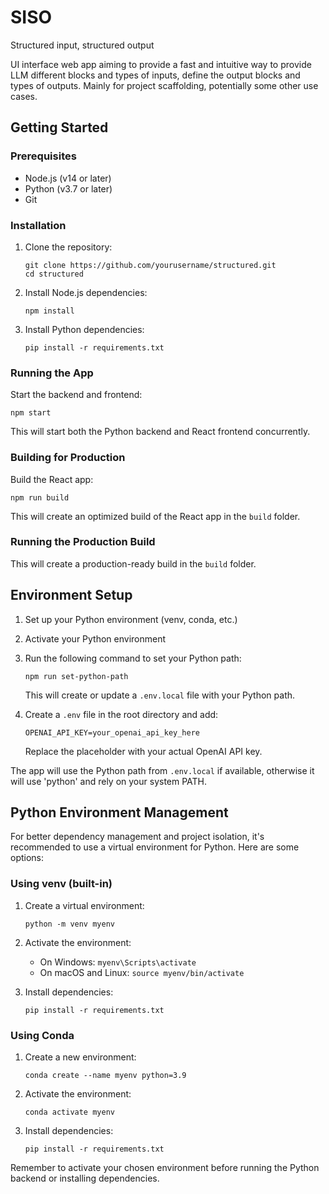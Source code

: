 # SISO

Structured input, structured output

UI interface web app aiming to provide a fast and intuitive way to provide LLM different blocks and types of inputs, define the output blocks and types of outputs. Mainly for project scaffolding, potentially some other use cases.

## Getting Started

### Prerequisites

- Node.js (v14 or later)
- Python (v3.7 or later)
- Git

### Installation

1. Clone the repository:
   ```
   git clone https://github.com/yourusername/structured.git
   cd structured
   ```

2. Install Node.js dependencies:
   ```
   npm install
   ```

3. Install Python dependencies:
   ```
   pip install -r requirements.txt
   ```

### Running the App

Start the backend and frontend:
```
npm start
```

This will start both the Python backend and React frontend concurrently.

### Building for Production

Build the React app:
```
npm run build
```

This will create an optimized build of the React app in the `build` folder.

### Running the Production Build


This will create a production-ready build in the `build` folder.

## Environment Setup

1. Set up your Python environment (venv, conda, etc.)
2. Activate your Python environment
3. Run the following command to set your Python path:
   ```
   npm run set-python-path
   ```
   This will create or update a `.env.local` file with your Python path.

4. Create a `.env` file in the root directory and add:
   ```
   OPENAI_API_KEY=your_openai_api_key_here
   ```
   Replace the placeholder with your actual OpenAI API key.

The app will use the Python path from `.env.local` if available, otherwise it will use 'python' and rely on your system PATH.

## Python Environment Management

For better dependency management and project isolation, it's recommended to use a virtual environment for Python. Here are some options:

### Using venv (built-in)

1. Create a virtual environment:
   ```
   python -m venv myenv
   ```

2. Activate the environment:
   - On Windows: `myenv\Scripts\activate`
   - On macOS and Linux: `source myenv/bin/activate`

3. Install dependencies:
   ```
   pip install -r requirements.txt
   ```

### Using Conda

1. Create a new environment:
   ```
   conda create --name myenv python=3.9
   ```

2. Activate the environment:
   ```
   conda activate myenv
   ```

3. Install dependencies:
   ```
   pip install -r requirements.txt
   ```

Remember to activate your chosen environment before running the Python backend or installing dependencies.